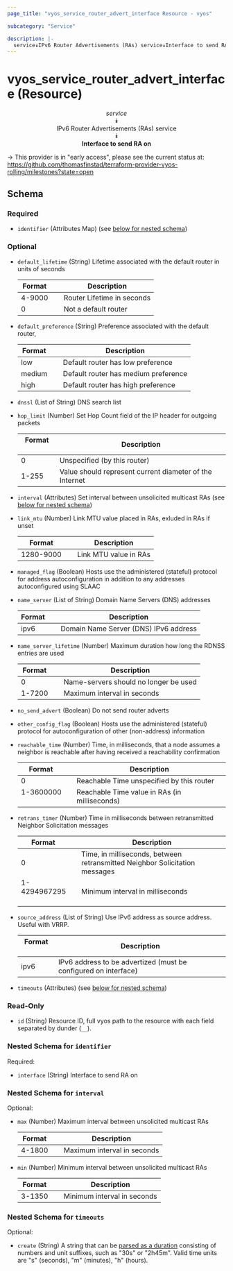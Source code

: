```yaml
---
page_title: "vyos_service_router_advert_interface Resource - vyos"

subcategory: "Service"

description: |- 
  service⯯IPv6 Router Advertisements (RAs) service⯯Interface to send RA on
---
```


# vyos_service_router_advert_interface (Resource)
<center>

*service*  
⯯  
IPv6 Router Advertisements (RAs) service  
⯯  
**Interface to send RA on**


</center>

-> This provider is in "early access", please see the current status at: https://github.com/thomasfinstad/terraform-provider-vyos-rolling/milestones?state=open

## Schema

### Required

- `identifier` (Attributes Map) (see [below for nested schema](#nestedatt--identifier))

### Optional

- `default_lifetime` (String) Lifetime associated with the default router in units of seconds

    |Format  &emsp;|Description                 |
    |----------|------------------------------|
    |4-9000  &emsp;|Router Lifetime in seconds  |
    |0       &emsp;|Not a default router        |
- `default_preference` (String) Preference associated with the default router,

    |Format  &emsp;|Description                           |
    |----------|----------------------------------------|
    |low     &emsp;|Default router has low preference     |
    |medium  &emsp;|Default router has medium preference  |
    |high    &emsp;|Default router has high preference    |
- `dnssl` (List of String) DNS search list
- `hop_limit` (Number) Set Hop Count field of the IP header for outgoing packets

    |Format  &emsp;|Description                                              |
    |----------|-----------------------------------------------------------|
    |0       &emsp;|Unspecified (by this router)                             |
    |1-255   &emsp;|Value should represent current diameter of the Internet  |
- `interval` (Attributes) Set interval between unsolicited multicast RAs (see [below for nested schema](#nestedatt--interval))
- `link_mtu` (Number) Link MTU value placed in RAs, exluded in RAs if unset

    |Format     &emsp;|Description            |
    |-------------|-------------------------|
    |1280-9000  &emsp;|Link MTU value in RAs  |
- `managed_flag` (Boolean) Hosts use the administered (stateful) protocol for address autoconfiguration in addition to any addresses autoconfigured using SLAAC
- `name_server` (List of String) Domain Name Servers (DNS) addresses

    |Format  &emsp;|Description                            |
    |----------|-----------------------------------------|
    |ipv6    &emsp;|Domain Name Server (DNS) IPv6 address  |
- `name_server_lifetime` (Number) Maximum duration how long the RDNSS entries are used

    |Format  &emsp;|Description                            |
    |----------|-----------------------------------------|
    |0       &emsp;|Name-servers should no longer be used  |
    |1-7200  &emsp;|Maximum interval in seconds            |
- `no_send_advert` (Boolean) Do not send router adverts
- `other_config_flag` (Boolean) Hosts use the administered (stateful) protocol for autoconfiguration of other (non-address) information
- `reachable_time` (Number) Time, in milliseconds, that a node assumes a neighbor is reachable after having received a reachability confirmation

    |Format     &emsp;|Description                                    |
    |-------------|-------------------------------------------------|
    |0          &emsp;|Reachable Time unspecified by this router      |
    |1-3600000  &emsp;|Reachable Time value in RAs (in milliseconds)  |
- `retrans_timer` (Number) Time in milliseconds between retransmitted Neighbor Solicitation messages

    |Format        &emsp;|Description                                                                  |
    |----------------|-------------------------------------------------------------------------------|
    |0             &emsp;|Time, in milliseconds, between retransmitted Neighbor Solicitation messages  |
    |1-4294967295  &emsp;|Minimum interval in milliseconds                                             |
- `source_address` (List of String) Use IPv6 address as source address. Useful with VRRP.

    |Format  &emsp;|Description                                                      |
    |----------|-------------------------------------------------------------------|
    |ipv6    &emsp;|IPv6 address to be advertized (must be configured on interface)  |
- `timeouts` (Attributes) (see [below for nested schema](#nestedatt--timeouts))

### Read-Only

- `id` (String) Resource ID, full vyos path to the resource with each field separated by dunder (`__`).

<a id="nestedatt--identifier"></a>
### Nested Schema for `identifier`

Required:

- `interface` (String) Interface to send RA on


<a id="nestedatt--interval"></a>
### Nested Schema for `interval`

Optional:

- `max` (Number) Maximum interval between unsolicited multicast RAs

    |Format  &emsp;|Description                  |
    |----------|-------------------------------|
    |4-1800  &emsp;|Maximum interval in seconds  |
- `min` (Number) Minimum interval between unsolicited multicast RAs

    |Format  &emsp;|Description                  |
    |----------|-------------------------------|
    |3-1350  &emsp;|Minimum interval in seconds  |


<a id="nestedatt--timeouts"></a>
### Nested Schema for `timeouts`

Optional:

- `create` (String) A string that can be [parsed as a duration](https://pkg.go.dev/time#ParseDuration) consisting of numbers and unit suffixes, such as &#34;30s&#34; or &#34;2h45m&#34;. Valid time units are &#34;s&#34; (seconds), &#34;m&#34; (minutes), &#34;h&#34; (hours).  
